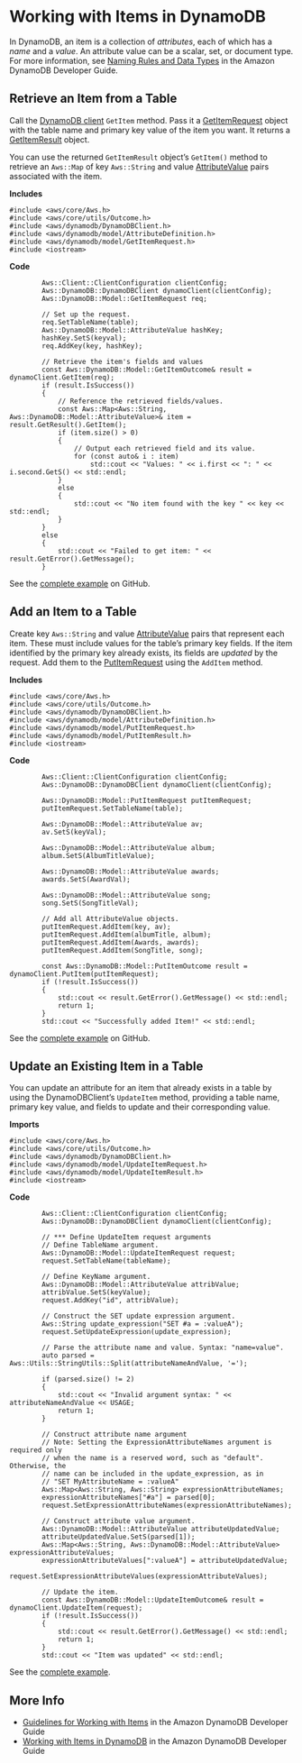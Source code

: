 # Working with Items in DynamoDB<a name="examples-dynamodb-items"></a>

In DynamoDB, an item is a collection of *attributes*, each of which has a *name* and a *value*\. An attribute value can be a scalar, set, or document type\. For more information, see [Naming Rules and Data Types](https://docs.aws.amazon.com/amazondynamodb/latest/developerguide/HowItWorks.NamingRulesDataTypes.html) in the Amazon DynamoDB Developer Guide\.

## Retrieve an Item from a Table<a name="dynamodb-get-item"></a>

Call the [DynamoDB client](https://sdk.amazonaws.com/cpp/api/LATEST/class_aws_1_1_dynamo_d_b_1_1_dynamo_d_b_client.html) `GetItem` method\. Pass it a [GetItemRequest](https://sdk.amazonaws.com/cpp/api/LATEST/class_aws_1_1_dynamo_d_b_1_1_model_1_1_get_item_request.html) object with the table name and primary key value of the item you want\. It returns a [GetItemResult](https://sdk.amazonaws.com/cpp/api/LATEST/class_aws_1_1_dynamo_d_b_1_1_model_1_1_get_item_result.html) object\.

You can use the returned `GetItemResult` object’s `GetItem()` method to retrieve an `Aws::Map` of key `Aws::String` and value [AttributeValue](https://sdk.amazonaws.com/cpp/api/LATEST/class_aws_1_1_dynamo_d_b_1_1_model_1_1_attribute_value.html) pairs associated with the item\.

 **Includes** 

```
#include <aws/core/Aws.h>
#include <aws/core/utils/Outcome.h> 
#include <aws/dynamodb/DynamoDBClient.h>
#include <aws/dynamodb/model/AttributeDefinition.h>
#include <aws/dynamodb/model/GetItemRequest.h>
#include <iostream>
```

 **Code** 

```
        Aws::Client::ClientConfiguration clientConfig;
        Aws::DynamoDB::DynamoDBClient dynamoClient(clientConfig);
        Aws::DynamoDB::Model::GetItemRequest req;

        // Set up the request.
        req.SetTableName(table);
        Aws::DynamoDB::Model::AttributeValue hashKey;
        hashKey.SetS(keyval);
        req.AddKey(key, hashKey);
     
        // Retrieve the item's fields and values
        const Aws::DynamoDB::Model::GetItemOutcome& result = dynamoClient.GetItem(req);
        if (result.IsSuccess())
        {
            // Reference the retrieved fields/values.
            const Aws::Map<Aws::String, Aws::DynamoDB::Model::AttributeValue>& item = result.GetResult().GetItem();
            if (item.size() > 0)
            {
                // Output each retrieved field and its value.
                for (const auto& i : item)
                    std::cout << "Values: " << i.first << ": " << i.second.GetS() << std::endl;
            }
            else
            {
                std::cout << "No item found with the key " << key << std::endl;
            }
        }
        else
        {
            std::cout << "Failed to get item: " << result.GetError().GetMessage();
        }
```

See the [complete example](https://github.com/awsdocs/aws-doc-sdk-examples/tree/main/cpp/example_code/dynamodb/get_item.cpp) on GitHub\.

## Add an Item to a Table<a name="dynamodb-add-item"></a>

Create key `Aws::String` and value [AttributeValue](https://sdk.amazonaws.com/cpp/api/LATEST/class_aws_1_1_dynamo_d_b_1_1_model_1_1_attribute_value.html) pairs that represent each item\. These must include values for the table’s primary key fields\. If the item identified by the primary key already exists, its fields are *updated* by the request\. Add them to the [PutItemRequest](https://sdk.amazonaws.com/cpp/api/LATEST/class_aws_1_1_dynamo_d_b_1_1_model_1_1_put_item_request.html) using the `AddItem` method\.

 **Includes** 

```
#include <aws/core/Aws.h>
#include <aws/core/utils/Outcome.h> 
#include <aws/dynamodb/DynamoDBClient.h>
#include <aws/dynamodb/model/AttributeDefinition.h>
#include <aws/dynamodb/model/PutItemRequest.h>
#include <aws/dynamodb/model/PutItemResult.h>
#include <iostream>
```

 **Code** 

```
        Aws::Client::ClientConfiguration clientConfig;
        Aws::DynamoDB::DynamoDBClient dynamoClient(clientConfig);

        Aws::DynamoDB::Model::PutItemRequest putItemRequest;
        putItemRequest.SetTableName(table);
               
        Aws::DynamoDB::Model::AttributeValue av;
        av.SetS(keyVal);
        
        Aws::DynamoDB::Model::AttributeValue album;
        album.SetS(AlbumTitleValue);

        Aws::DynamoDB::Model::AttributeValue awards;
        awards.SetS(AwardVal);

        Aws::DynamoDB::Model::AttributeValue song;
        song.SetS(SongTitleVal);

        // Add all AttributeValue objects.
        putItemRequest.AddItem(key, av);
        putItemRequest.AddItem(albumTitle, album);
        putItemRequest.AddItem(Awards, awards);
        putItemRequest.AddItem(SongTitle, song);

        const Aws::DynamoDB::Model::PutItemOutcome result = dynamoClient.PutItem(putItemRequest);
        if (!result.IsSuccess())
        {
            std::cout << result.GetError().GetMessage() << std::endl;
            return 1;
        }
        std::cout << "Successfully added Item!" << std::endl;
```

See the [complete example](https://github.com/awsdocs/aws-doc-sdk-examples/tree/main/cpp/example_code/dynamodb/put_item.cpp) on GitHub\.

## Update an Existing Item in a Table<a name="dynamodb-update-item"></a>

You can update an attribute for an item that already exists in a table by using the DynamoDBClient’s `UpdateItem` method, providing a table name, primary key value, and fields to update and their corresponding value\.

 **Imports** 

```
#include <aws/core/Aws.h>
#include <aws/core/utils/Outcome.h> 
#include <aws/dynamodb/DynamoDBClient.h>
#include <aws/dynamodb/model/UpdateItemRequest.h>
#include <aws/dynamodb/model/UpdateItemResult.h>
#include <iostream>
```

 **Code** 

```
        Aws::Client::ClientConfiguration clientConfig;
        Aws::DynamoDB::DynamoDBClient dynamoClient(clientConfig);

        // *** Define UpdateItem request arguments
        // Define TableName argument.
        Aws::DynamoDB::Model::UpdateItemRequest request;
        request.SetTableName(tableName);

        // Define KeyName argument.
        Aws::DynamoDB::Model::AttributeValue attribValue;
        attribValue.SetS(keyValue);
        request.AddKey("id", attribValue);

        // Construct the SET update expression argument.
        Aws::String update_expression("SET #a = :valueA");
        request.SetUpdateExpression(update_expression);

        // Parse the attribute name and value. Syntax: "name=value".
        auto parsed = Aws::Utils::StringUtils::Split(attributeNameAndValue, '=');
        
        if (parsed.size() != 2)
        {
            std::cout << "Invalid argument syntax: " << attributeNameAndValue << USAGE;
            return 1;
        }

        // Construct attribute name argument
        // Note: Setting the ExpressionAttributeNames argument is required only
        // when the name is a reserved word, such as "default". Otherwise, the 
        // name can be included in the update_expression, as in 
        // "SET MyAttributeName = :valueA"
        Aws::Map<Aws::String, Aws::String> expressionAttributeNames;
        expressionAttributeNames["#a"] = parsed[0];
        request.SetExpressionAttributeNames(expressionAttributeNames);

        // Construct attribute value argument.
        Aws::DynamoDB::Model::AttributeValue attributeUpdatedValue;
        attributeUpdatedValue.SetS(parsed[1]);
        Aws::Map<Aws::String, Aws::DynamoDB::Model::AttributeValue> expressionAttributeValues;
        expressionAttributeValues[":valueA"] = attributeUpdatedValue;
        request.SetExpressionAttributeValues(expressionAttributeValues);

        // Update the item.
        const Aws::DynamoDB::Model::UpdateItemOutcome& result = dynamoClient.UpdateItem(request);
        if (!result.IsSuccess())
        {
            std::cout << result.GetError().GetMessage() << std::endl;
            return 1;
        }
        std::cout << "Item was updated" << std::endl;
```

See the [complete example](https://github.com/awsdocs/aws-doc-sdk-examples/tree/main/cpp/example_code/dynamodb/update_item.cpp)\.

## More Info<a name="more-info"></a>
+  [Guidelines for Working with Items](https://docs.aws.amazon.com/amazondynamodb/latest/developerguide/GuidelinesForItems.html) in the Amazon DynamoDB Developer Guide
+  [Working with Items in DynamoDB](https://docs.aws.amazon.com/amazondynamodb/latest/developerguide/WorkingWithItems.html) in the Amazon DynamoDB Developer Guide